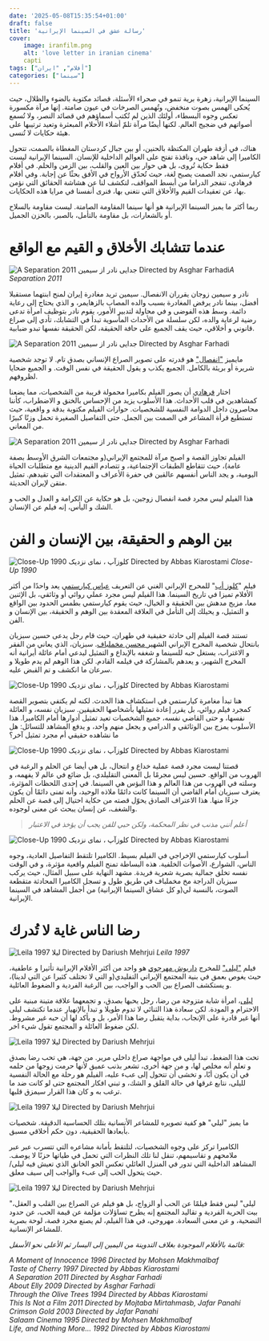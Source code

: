 ```yaml
---
date: '2025-05-08T15:35:54+01:00'
draft: false
title: 'رسالة عشق في السينما الإيرانية'
cover: 
    image: iranfilm.png
    alt: 'love letter in iranian cinema'
    capti
tags: ["أفلام", "ايران"]
categories: ["سينما"]
---
```

السينما الإيرانية، زهرة برية تنمو في صحراء الأسئلة، قصائد مكتوبة بالضوء والظلال، حيث يُحكى الهمس بصوت منخفض، وتُهمس الصرخات في عيون صامتة. إنها مرآة مكسورة تعكس وجوه البسطاء، أولئك الذين لم تُكتب أسماؤهم في قصائد النصر، ولا تُسمع أصواتهم في ضجيج العالم. لكنها أيضًا مرآة تلمّ أشلاء الأحلام المبعثرة وتعيد ترتيبها على هيئة حكايات لا تُنسى.

هناك، في أزقة طهران المكتظة بالحنين، أو بين جبال كردستان المغطاة بالصمت، تتحول الكاميرا إلى شاهد حي، ونافذة تفتح على العوالم الداخلية للإنسان. السينما الإيرانية ليست فقط حكاية تُروى، بل هي حوار بين العين والقلب، بين الزمن والحلم. في أفلام كيارستمي، نجد الصمت يصبح لغة، حيث تُحدّق الأرواح في الأفق بحثًا عن إجابة. وفي أفلام فرهادي، تنفجر الدراما من أبسط المواقف، لتكشف لنا عن هشاشة الحقائق التي نؤمن بها، عن تعقيدات القيم والأخلاق التي نتغنى بها، فنرى أنفسنا في مرايا هذه الحكايات.

ربما أكثر ما يميز السينما الإيرانية هو أنها سينما المقاومة الصامتة. ليست مقاومة بالسلاح أو بالشعارات، بل مقاومة بالتأمل، بالصبر، بالحزن الجميل.

# عندما تتشابك الأخلاق و القيم مع الواقع



![A Separation 2011 جدایی نادر از سیمین Directed by Asghar Farhadi](https://m.media-amazon.com/images/M/MV5BMTk0MDU3NDQ0Nl5BMl5BanBnXkFtZTcwOTYxNzk4Ng@@._V1_.jpg )*A Separation 2011*

نادر و سيمين زوجان يقرران الانفصال. سيمين تريد مغادرة إيران لمنح ابنتهما مستقبلا أفضل، بينما نادر يرفض المغادرة بسبب والده المصاب بالزهايمر، و الذي يحتاج إلى رعاية دائمة. وسط هذه الفوضى و في محاولة لتدبير الأمور، يقوم نادر بتوظيف امرأة  تدعى رضية لرعاية والده، لكن سلسلة من الأحداث المأسوية تبدأ في التشابك، تأدي إلى صراع قانوني و أخلاقي، حيث يقف الجميع على حافة الحقيقة، لكن الحقيقة نفسها تبدو ضبابية.

![A Separation 2011 جدایی نادر از سیمین Directed by Asghar Farhadi](https://seeingthingssecondhand.com/wp-content/uploads/2017/03/screenshot-358.png )


مايميز ["انفصال"](https://letterboxd.com/film/a-separation/) هو قدرته على تصوير الصراع الإنساني بصدق تام. لا توجد شخصية شريرة أو بريئة بالكامل. الجميع يكذب و يقول الحقيقة في نفس الوقت. و الجميع ضحايا لظروفهم.

اختار [فرهادي](https://letterboxd.com/director/asghar-farhadi/) أن يصور الفيلم بكاميرا محمولة قريبة من الشخصيات، مما يضعنا كمشاهدين في قلب الأحداث. هذا الأسلوب يزيد من الإحساس بالخنق و الاضطراب، كأننا محاصرون داخل الدوامة النفسية للشخصيات. حوارات الفيلم مكتوبة بدقة و واقعية، حيث تستطيع قرأة المشاعر في الصمت بين الجمل. حتى التفاصيل الصغيرة تحمل وزنًا كبيرًا من المعاني.

![A Separation 2011 جدایی نادر از سیمین Directed by Asghar Farhadi](https://cinelysium.com/wp-content/uploads/2021/07/A-Separation-4.jpg)


الفيلم تجاوز القصة و اصبح مرآة للمجتمع الإيراني(و مجتمعات الشرق الأوسط بصفة عامة)، حيث تتقاطع الطبقات الإجتماعية، و تتصادم القيم الدينية مع متطلبات الحياة اليومية، و يجد الناس أنفسهم عالقين في حفرة الأعراف و المعتقدات التي تقيدهم. تمثيل متقن لإيران الحديثة.


هذا الفيلم ليس مجرد قصة انفصال زوجين، بل هو حكاية عن الكرامة و العدل و الحب و الشك و اليأس، إنه فيلم عن الإنسان.

# بين الوهم و الحقيقة، بين الإنسان و الفن


![Close-Up 1990 کلوزآپ ، نمای نزدیک Directed by Abbas Kiarostami](https://m.media-amazon.com/images/M/MV5BNDgwNjk1Mjc2M15BMl5BanBnXkFtZTcwNDY4NzE5Ng@@._V1_.jpg) *Close-Up 1990*

فيلم "[كلوز أب](https://letterboxd.com/film/close-up/)" للمحرج الإيراني الغني عن التعريف [عباس كيارستمي](https://letterboxd.com/director/abbas-kiarostami/) يعد واحدًا من أكثر الأفلام تميزا في تاريخ السينما. هذا الفيلم ليس مجرد عملي روائي أو وثائقي، بل الإثنين معا، مزيج مدهش بين الحقيقة و الخيال، حيث يقوم كيارستمي بطمس الحدود بين الواقع و التمثيل، و يحيلك إلى التأمل في العلاقة المعقدة بين الوهم و الحقيقة، بين الإنسان و الفن.

تستند قصة الفيلم إلى حادثة حقيقية في طهران، حيث قام رجل يدعى حسين سبزيان بانتحال شخصية المخرج الإيراني الشهير[ محسن مخملباف](https://letterboxd.com/director/mohsen-makhmalbaf/). سبزيان، الذي يعاني من الفقر و الاغتراب، يستغل حبه للسينما و شغفه بالإبداع و التمثيل ليدعي أمام عائلة أيرانية أنه المخرج الشهير، و يعدهم بالمشاركة في فيلمه القادم. لكن هذا الوهم لم يدم طويلا و سرعان ما انكشف و تم القبض عليه.

![Close-Up 1990 کلوزآپ ، نمای نزدیک Directed by Abbas Kiarostami](https://images.squarespace-cdn.com/content/v1/574f0b9a37013b939ab0b866/1491485300137-EJ8NLV03EG9L54WZMBLK/close-up-1200-1200-675-675-crop-000000.jpg?format=1500w )


هنا تبدأ مغامرة كيارستمي في استكشاف هذا الحدث. لكنه لم يكتفي بتصوير القصة كمجرد فيلم روائي، بل يقرر إعادة تمثيلها بأشخاصها الحقيقين. سبزيان نفسه، و العائلة نفسها، و حتى القاضي نفسه، جميع الشخصيات تعيد تمثيل أدوارها أمام الكاميرا. هذا الأسلوب يمزج بين الوثائقي و الدرامي و يجعل منهم واحد، و يدفع المشاهد للتسائل: هل ما نشاهده حقيقي أم مجرد تمثيل آخر؟

![Close-Up 1990 کلوزآپ ، نمای نزدیک Directed by Abbas Kiarostami](https://www.asharperfocus.com/images/Close07.jpg)


قصتنا ليست مجرد قصة عملية خداع و انتحال، بل هي أيضا عن الحلم و الرغبة في الهروب من الواقع. حسين ليس مجرمًا بل المعنى التقليلدي، بل ضائع في عالم لا يفهمه، و وسلته في الهروب من هذا العالم و هذا البؤس هي السينما. في إحدى اللحظات المؤثرة، يعترف سبزيان أمام القاضي أن السينما كانت دائمًا ملاذه الوحيد، وأنه تمنى دائمًا أن يكون جزءًا منها. هذا الاعتراف الصادق يحوّل قصته من حكاية احتيال إلى قصة عن الحلم والشغف، عن إنسان يبحث عن معنى لوجوده. 

> *أعلم أنني مذنب في نظر المحكمة، ولكن حبي للفن يجب أن يؤخذ في الاعتبار*

![Close-Up 1990 کلوزآپ ، نمای نزدیک Directed by Abbas Kiarostami](https://fourstarfilmfan.com/wp-content/uploads/2016/08/close-up-1.png)


أسلوب كيارستمي الإخراجي في الفيلم بسيط. الكاميرا تلتقط التفاصيل العادية، وجوه الناس، الشوارع، الأصوات الخلفية. هذه البساطة تمنح الفيلم واقعية مؤثرة، و في الوقت نفسه تخلق جمالية بصرية شعرية فريدة. مشهد النهاية على سبيل المثال، حيث يركب سبزيان الدراجة مخ مخملباف في طريق طول و تسجل الكاميرا المحادثة متقطعة الصوت، بالنسبة لي(و كل عشاق السينما الإيرانية) من أجمل المشاهد في السينما الإيرانية.


# رضا الناس غاية لا تُدرك


![Leila 1997 لیلا Directed by Dariush Mehrjui](https://rarefilmm.com/wp-content/uploads/2023/10/leila97.jpg) *Leila 1997*

فيلم ["ليلى"](https://letterboxd.com/film/leila/) للمخرج [داريوش مهرجوي](https://letterboxd.com/director/dariush-mehrjui/) هو واحد من أكثر الأفلام الإيرانية تأثيرا و عاطفية، حيث يغوص بعمق في بنية المجتمع الإيراني التفليدي(و التي لا تختلف كثيرا عن التي لدينا)، و يستكشف الصراع بين الحب و الواجب، بين الرغبة الفردية و الضغوط العائلية.

[ليلى](https://letterboxd.com/actor/leila-hatami/)، امرأة شابة متزوجة من رضا، رجل يحبها بصدق، و تجمعهما علاقة متينة مبنية على الاحترام و المودة. لكن سعادة هذا الثنائي لا تدوم طويلا و تبدأ بالإنهيار عندما تكتشف ليلى أنها غير قادرة على الإنجاب، بداية يتقبل رضا هذا الأمر، بل و يأكد لها أن حبه غير مشروط. لكن ضغوط العائلة و المجتمع تقول شيء اخر.

![Leila 1997 لیلا Directed by Dariush Mehrjui](https://images.amcnetworks.com/ifccenter.com/wp-content/uploads/2017/08/leila-2_280x720.jpg)


تحت هذا الضغط، تبدأ ليلى في مواجهة صراع داخلي مرير. من جهة، هي تحب رضا بصدق و تعلم أنه مخلص لها، و من جهة أخرى، تشعر بذنب عميق لأنها حرمت زوجها من حلمه في أن يكون أبًا، و تخشى أن تتحول إلى عبء عليه، الفيلم هو رحلة مع الحالة النفسية لليلى، نتابع غرقها في حالة القلق  و الشك، و تبني افكار المجتمع حتى لو كانت ضد ما ترغب به و كان هذا القرار سيمزق قلبها.

![Leila 1997 لیلا Directed by Dariush Mehrjui](https://pbs.twimg.com/media/GHwBKGJXYAA9mAU?format=png&name=900x900)


ما يميز "ليلي" هو كفية تصويره للمشاعر الأنسانية بتلك الحساسية الدقيقة. شخصيات بأبعادها الحقيقية، دون حكم أخلاقي مسبق.

الكاميرا تركز على وجوه الشخصيات، لتلتقط بأمانة مشاعره التي تتسرب عبر عبر ملامحهم و تقاسيمهم، تنقل لنا تلك النظرات التي تحمل في طياتها حزنًا لا يوصف. المشاهد الداخلية التي تدور في المنزل العائلي تعكس الجو الخانق الذي تعيش فيه ليلى/ حيث يتحول الحب إلى عبء والواجب إلى سيف معلق.

![Leila 1997 لیلا Directed by Dariush Mehrjui](https://cdn-az.allevents.in/events7/banners/b71edea3894d77986f508d1abc78bb7a070dab7c004d1a4747ab6a0686cd6512-rimg-w1200-h600-dc48432f-gmir.jpg?v=1745252171)


"ليلى" ليس فقط فيلمًا عن الحب أو الزواج، بل هو فيلم عن الصراع بين القلب و العقل، بيت الحرية الفردية و تقاليد المجتمع إنه يطرح تساؤلات مؤلمة عن قيمة الحب، عن حدود التضحية، و عن معنى السعادة. مهروجي، في هذا الفيلم، لم يصنع مجرد قصة، لوحة بصرية للمشاعر الإنسانية.


  

*قائمة بالأفلام الموجودة بغلاف التدوينة من اليمين إلى اليسار ثم الأعلى نحو الأسفل:*

*A Moment of Innocence 1996 Directed by Mohsen Makhmalbaf*  
*Taste of Cherry 1997 Directed by Abbas Kiarostami*  
*A Separation 2011 Directed by Asghar Farhadi*  
*About Elly 2009 Directed by Asghar Farhadi*  
*Through the Olive Trees 1994 Directed by Abbas Kiarostami*  
*This Is Not a Film 2011 Directed by Mojtaba Mirtahmasb, Jafar Panahi*  
*Crimson Gold 2003 Directed by Jafar Panahi*  
*Salaam Cinema 1995 Directed by Mohsen Makhmalbaf*  
*Life, and Nothing More… 1992 Directed by Abbas Kiarostami*  
